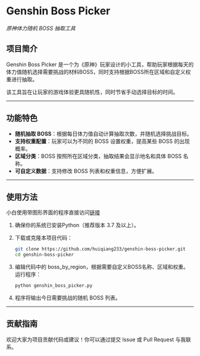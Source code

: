 # Genshin Boss Picker  
*原神体力随机 BOSS 抽取工具*  

## 项目简介  
Genshin Boss Picker 是一个为《原神》玩家设计的小工具，帮助玩家根据每天的体力值随机选择需要挑战的材料BOSS，同时支持根据BOSS所在区域和自定义权重进行抽取。  

该工具旨在让玩家的游戏体验更具随机性，同时节省手动选择目标的时间。  

---

## 功能特色  
- **随机抽取 BOSS**：根据每日体力值自动计算抽取次数，并随机选择挑战目标。  
- **支持权重配置**：玩家可以为不同的 BOSS 设置权重，提高某些 BOSS 的出现概率。  
- **区域分类**：BOSS 按照所在区域分类，抽取结果会显示地名和具体 BOSS 名称。  
- **可自定义数据**：支持修改 BOSS 列表和权重信息，方便扩展。  

---

## 使用方法  
小白使用带图形界面的程序直接访问[链接](https://github.com/huiqiang233/genshin-boss-picker/releases)
1. 确保你的系统已安装Python（推荐版本 3.7 及以上）。  
2. 下载或克隆本项目代码：

   ```bash
   git clone https://github.com/huiqiang233/genshin-boss-picker.git
   cd genshin-boss-picker
   ```
3. 编辑代码中的 boss_by_region，根据需要自定义BOSS名称、区域和权重。
运行程序：

   ```bash
   python genshin_boss_picker.py
   ```
4. 程序将输出今日需要挑战的随机 BOSS 列表。

---

## 贡献指南
欢迎大家为项目贡献代码或建议！你可以通过提交 Issue 或 Pull Request 与我联系。
